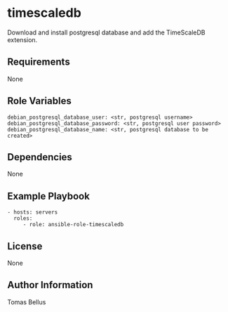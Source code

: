 # timescaledb

Download and install postgresql database and add the TimeScaleDB extension.

## Requirements

None

## Role Variables

    debian_postgresql_database_user: <str, postgresql username>
    debian_postgresql_database_password: <str, postgresql user password>
    debian_postgresql_database_name: <str, postgresql database to be created>

## Dependencies

None

## Example Playbook

    - hosts: servers
      roles:
         - role: ansible-role-timescaledb

## License

None

## Author Information

Tomas Bellus
